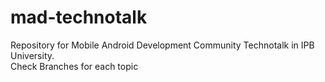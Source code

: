 # mad-technotalk
Repository for Mobile Android Development Community Technotalk in IPB University.  
Check Branches for each topic

